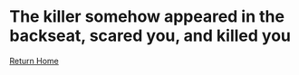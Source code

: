 # The killer somehow appeared in the backseat, scared you, and killed you  


[Return Home](../sense-danger2.md)
